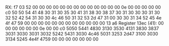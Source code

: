 RX: f7 03 52 00 00 00 00 00 00 00 00 00 00 00 00 00 0e 00 00 00 00 00 c0 50 50 54 41 48 30 31 30 35 30 41 31 38 30 38 37 30 31 30 30 30 31 30 32 52 42 54 31 30 30 4c 46 50 31 32 53 2d 47 31 00 30 30 31 34 52 45 4e 4f 47 59 00 00 00 00 00 00 00 00 00 00 00 00 13 a6
Register 13ec (41): 
00 00 00 00 00 
00 0e 00 00 c0 
5050 5441 4830 3130 3530 
4131 3830 3837 3031 3030 
3031 3032 5242 5431 
3030 4c46 5031 
3253 2d47 3100 3030
3134 5245 4e4f 4759 
00 00 00 00 00 00 00 
